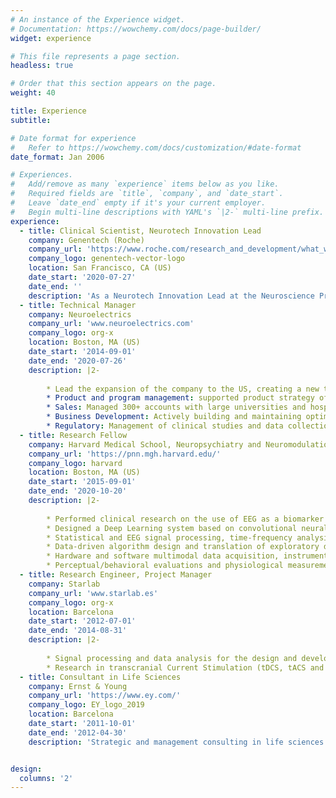 ```yaml
---
# An instance of the Experience widget.
# Documentation: https://wowchemy.com/docs/page-builder/
widget: experience

# This file represents a page section.
headless: true

# Order that this section appears on the page.
weight: 40

title: Experience
subtitle:

# Date format for experience
#   Refer to https://wowchemy.com/docs/customization/#date-format
date_format: Jan 2006

# Experiences.
#   Add/remove as many `experience` items below as you like.
#   Required fields are `title`, `company`, and `date_start`.
#   Leave `date_end` empty if it's your current employer.
#   Begin multi-line descriptions with YAML's `|2-` multi-line prefix.
experience:
  - title: Clinical Scientist, Neurotech Innovation Lead
    company: Genentech (Roche)
    company_url: 'https://www.roche.com/research_and_development/what_we_are_working_on/neuroscience.htm'
    company_logo: genentech-vector-logo
    location: San Francisco, CA (US)
    date_start: '2020-07-27'
    date_end: ''
    description: 'As a Neurotech Innovation Lead at the Neuroscience Product Development division of Genentech/Roche, my goal is to identify and develop new technologies at the intersection of engineering, data/AI and medicine, bringing neurotech into biotechnology and leading the transformation of traditional diagnostics and therapies for psychiatric and neurological disorders. I am currently working on different projects using machine learning to develop EEG-based biomarkers to predict disease progression, improve patient stratification and predict drug responses.'
  - title: Technical Manager
    company: Neuroelectrics
    company_url: 'www.neuroelectrics.com'
    company_logo: org-x
    location: Boston, MA (US)
    date_start: '2014-09-01'
    date_end: '2020-07-26'
    description: |2-
        
        * Lead the expansion of the company to the US, creating a new team and managing relationships with partners and KOLs in the scientific community.
        * Product and program management: supported product strategy of a medical wearable device for EEG recording and non-invasive brain stimulation by leveraging creativity, a deep
        * Sales: Managed 300+ accounts with large universities and hospitals, from sourcing to closing, negotiating and closing complex deals, meeting over 120% of revenue goals every year in US and Canada.
        * Business Development: Actively building and maintaining optimal relationships with key opinion leaders in the medical and scientific communities in relation to EEG and neuromodulation (tDCS/tACS/tRNS) tools.
        * Regulatory: Management of clinical studies and data collection in collaboration with hospitals and universities across the US, including FDA clinical studies and 510k submissions.
  - title: Research Fellow
    company: Harvard Medical School, Neuropsychiatry and Neuromodulation Lab
    company_url: 'https://pnn.mgh.harvard.edu/'
    company_logo: harvard
    location: Boston, MA (US)
    date_start: '2015-09-01'
    date_end: '2020-10-20'
    description: |2-
    
        * Performed clinical research on the use of EEG as a biomarker for the neuromodulation of executive functions in healthy controls and ADHD patients.
        * Designed a Deep Learning system based on convolutional neural networks to diagnose ADHD patients and explore new biomarkers based on their EEG signals.
        * Statistical and EEG signal processing, time-frequency analysis and their application to multivariate neurophysiological and neuroimaging datasets.
        * Data-driven algorithm design and translation of exploratory data analyses into decoding models.
        * Hardware and software multimodal data acquisition, instrumentation, and human-machine interfaces.
        * Perceptual/behavioral evaluations and physiological measurements as a biomarker of neuromodulation of executive functions.
  - title: Research Engineer, Project Manager
    company: Starlab
    company_url: 'www.starlab.es'
    company_logo: org-x
    location: Barcelona
    date_start: '2012-07-01'
    date_end: '2014-08-31'
    description: |2-
        
        * Signal processing and data analysis for the design and development of systems based on electroencephalography (EEG) for brain computer interfaces (BCI), Neurofeedback and health/medical applications.
        * Research in transcranial Current Stimulation (tDCS, tACS and tRNS) for different applications, such as learning and cognitive enhancement or the treatment of chronic pain, post stroke rehabilitation, addictive disorders and depression, among others.
  - title: Consultant in Life Sciences
    company: Ernst & Young
    company_url: 'https://www.ey.com/'
    company_logo: EY_logo_2019
    location: Barcelona
    date_start: '2011-10-01'
    date_end: '2012-04-30'
    description: 'Strategic and management consulting in life sciences industries, including Biotechnology, Healthcare, Pharmaceutical and Medical Devices.'


design:
  columns: '2'
---
```

